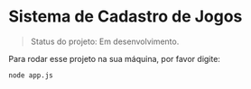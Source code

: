 <h1>Sistema de Cadastro de Jogos</h1>

> Status do projeto: Em desenvolvimento.

Para rodar esse projeto na sua máquina, por favor digite:

```
node app.js
```
